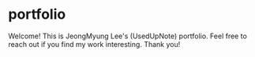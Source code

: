 # portfolio
Welcome! This is JeongMyung Lee's (UsedUpNote) portfolio. Feel free to reach out if you find my work interesting. Thank you!
